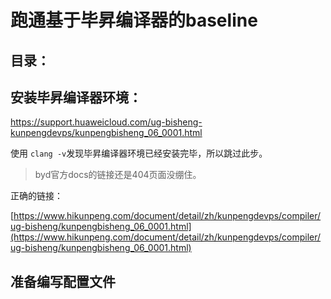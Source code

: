 # 跑通基于毕昇编译器的baseline

## 目录：


## 安装毕昇编译器环境：

[https://support.huaweicloud.com/ug-bisheng-kunpengdevps/kunpengbisheng_06_0001.html ](https://support.huaweicloud.com/ug-bisheng-kunpengdevps/kunpengbisheng_06_0001.html)

使用 `clang -v`发现毕昇编译器环境已经安装完毕，所以跳过此步。

> byd官方docs的链接还是404页面没绷住。



正确的链接：

[https://www.hikunpeng.com/document/detail/zh/kunpengdevps/compiler/ug-bisheng/kunpengbisheng_06_0001.html](https://www.hikunpeng.com/document/detail/zh/kunpengdevps/compiler/ug-bisheng/kunpengbisheng_06_0001.html)



## 准备编写配置文件

